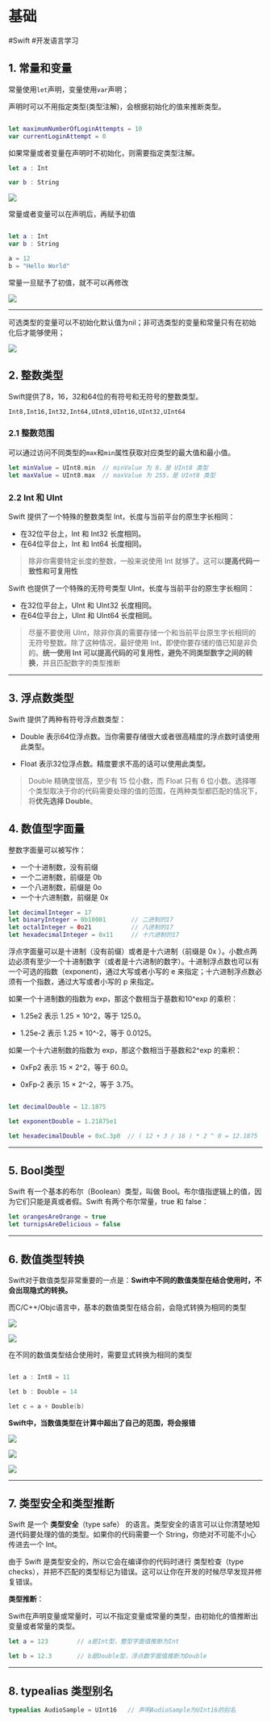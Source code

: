 # 基础
#Swift 
#开发语言学习 

## 1. 常量和变量

常量使用`let`声明，变量使用`var`声明；

声明时可以不用指定类型(类型注解)，会根据初始化的值来推断类型。

```swift

let maximumNumberOfLoginAttempts = 10
var currentLoginAttempt = 0

```


如果常量或者变量在声明时不初始化，则需要指定类型注解。

```swift
let a : Int

var b : String

```

![](https://pic.existorlive.cn/%E6%88%AA%E5%B1%8F2020-11-02%20%E4%B8%8A%E5%8D%885.52.10.png)

常量或者变量可以在声明后，再赋予初值

```swift

let a : Int
var b : String

a = 12
b = "Hello World"

```

常量一旦赋予了初值，就不可以再修改

![](https://pic.existorlive.cn/%E6%88%AA%E5%B1%8F2020-11-02%20%E4%B8%8A%E5%8D%885.57.49.png)

---

可选类型的变量可以不初始化默认值为nil；非可选类型的变量和常量只有在初始化后才能够使用；

![](https://pic.existorlive.cn/%E6%88%AA%E5%B1%8F2020-11-05%20%E4%B8%8A%E5%8D%8812.39.28.png)


## 2. 整数类型

Swift提供了8，16，32和64位的有符号和无符号的整数类型。

`Int8,Int16,Int32,Int64,UInt8,UInt16,UInt32,UInt64`

### 2.1 整数范围

可以通过访问不同类型的`max`和`min`属性获取对应类型的最大值和最小值。

```swift
let minValue = UInt8.min  // minValue 为 0，是 UInt8 类型
let maxValue = UInt8.max  // maxValue 为 255，是 UInt8 类型
```
### 2.2 Int 和 UInt

Swift 提供了一个特殊的整数类型 Int，长度与当前平台的原生字长相同：

- 在32位平台上，Int 和 Int32 长度相同。
- 在64位平台上，Int 和 Int64 长度相同。

> 除非你需要特定长度的整数，一般来说使用 Int 就够了。这可以**提高代码一致性和可复用性**

Swift 也提供了一个特殊的无符号类型 UInt，长度与当前平台的原生字长相同：

- 在32位平台上，UInt 和 UInt32 长度相同。
- 在64位平台上，UInt 和 UInt64 长度相同。

> 尽量不要使用 UInt，除非你真的需要存储一个和当前平台原生字长相同的无符号整数。除了这种情况，最好使用 Int，即使你要存储的值已知是非负的。**统一使用 Int 可以提高代码的可复用性，避免不同类型数字之间的转换**，并且匹配数字的类型推断

---

## 3. 浮点数类型

Swift 提供了两种有符号浮点数类型：

- Double 表示64位浮点数。当你需要存储很大或者很高精度的浮点数时请使用此类型。

- Float 表示32位浮点数。精度要求不高的话可以使用此类型。

> Double 精确度很高，至少有 15 位小数，而 Float 只有 6 位小数。选择哪个类型取决于你的代码需要处理的值的范围，在两种类型都匹配的情况下，将**优先选择 Double**。

## 4. 数值型字面量

整数字面量可以被写作：

- 一个十进制数，没有前缀
- 一个二进制数，前缀是 0b
- 一个八进制数，前缀是 0o
- 一个十六进制数，前缀是 0x


```swift
let decimalInteger = 17
let binaryInteger = 0b10001       // 二进制的17
let octalInteger = 0o21           // 八进制的17
let hexadecimalInteger = 0x11     // 十六进制的17
```

浮点字面量可以是十进制（没有前缀）或者是十六进制（前缀是 0x ）。小数点两边必须有至少一个十进制数字（或者是十六进制的数字）。十进制浮点数也可以有一个可选的指数（exponent)，通过大写或者小写的 e 来指定；十六进制浮点数必须有一个指数，通过大写或者小写的 p 来指定。

如果一个十进制数的指数为 exp，那这个数相当于基数和10^exp 的乘积：
- 1.25e2 表示 1.25 × 10^2，等于 125.0。

- 1.25e-2 表示 1.25 × 10^-2，等于 0.0125。
  
如果一个十六进制数的指数为 exp，那这个数相当于基数和2^exp 的乘积：

- 0xFp2 表示 15 × 2^2，等于 60.0。

- 0xFp-2 表示 15 × 2^-2，等于 3.75。

```swift

let decimalDouble = 12.1875

let exponentDouble = 1.21875e1

let hexadecimalDouble = 0xC.3p0  // ( 12 + 3 / 16 ) * 2 ^ 0 = 12.1875
```
---
## 5. Bool类型

Swift 有一个基本的布尔（Boolean）类型，叫做 Bool。布尔值指逻辑上的值，因为它们只能是真或者假。Swift 有两个布尔常量，true 和 false：

```swift
let orangesAreOrange = true
let turnipsAreDelicious = false
```
---
## 6. 数值类型转换 

Swift对于数值类型非常重要的一点是：**Swift中不同的数值类型在结合使用时，不会出现隐式的转换。**

而C/C++/Objc语言中，基本的数值类型在结合前，会隐式转换为相同的类型

![](https://pic.existorlive.cn/%E6%88%AA%E5%B1%8F2020-11-02%20%E4%B8%8B%E5%8D%8812.43.34.png)

![](https://pic.existorlive.cn/%E6%88%AA%E5%B1%8F2020-11-02%20%E4%B8%8B%E5%8D%8812.44.39.png)

在不同的数值类型结合使用时，需要显式转换为相同的类型

```c++ 

let a : Int8 = 11

let b : Double = 14

let c = a + Double(b)

```

**Swift中，当数值类型在计算中超出了自己的范围，将会报错**

![](https://pic.existorlive.cn/%E6%88%AA%E5%B1%8F2020-11-02%20%E4%B8%8B%E5%8D%8812.49.20.png)

![](https://pic.existorlive.cn/%E6%88%AA%E5%B1%8F2020-11-02%20%E4%B8%8B%E5%8D%8812.49.50.png)

![](https://pic.existorlive.cn/%E6%88%AA%E5%B1%8F2020-11-02%20%E4%B8%8B%E5%8D%8812.50.12.png)

---

## 7. 类型安全和类型推断

Swift 是一个 **类型安全**（type safe） 的语言。类型安全的语言可以让你清楚地知道代码要处理的值的类型。如果你的代码需要一个 String，你绝对不可能不小心传进去一个 Int。

由于 Swift 是类型安全的，所以它会在编译你的代码时进行 类型检查（type checks），并把不匹配的类型标记为错误。这可以让你在开发的时候尽早发现并修复错误。

**类型推断**：

Swift在声明变量或常量时，可以不指定变量或常量的类型，由初始化的值推断出变量或者常量的类型。

```swift
let a = 123        // a是Int型，整型字面值推断为Int

let b = 12.3       // b是Double型，浮点数字面值推断为Double

```

---

## 8. typealias 类型别名

```swift
typealias AudioSample = UInt16   // 声明AudioSample为UInt16的别名
```


